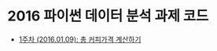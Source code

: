 # 2016 파이썬 데이터 분석 과제 코드

- [1주차 (2016.01.09): 총 커피가격 계산하기](http://nbviewer.ipython.org/github/LyuGgang/python-data-analytics-lecture/blob/master/%EA%B0%95%EC%9D%98%EC%9E%90%EB%A3%8C/%5B1%EC%A3%BC%EC%B0%A8%5D%20%EB%B3%80%EC%88%98%2C%20%EC%9E%90%EB%A3%8C%ED%98%95%2C%20if%2C%20for%2C%20%ED%95%A8%EC%88%98.ipynb)

